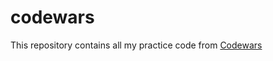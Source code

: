 # codewars

This repository contains all my practice code from [Codewars](https://codewars.com/dpkreativ)
